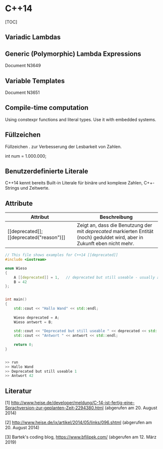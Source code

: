 # C++14

[TOC]

## Variadic Lambdas

## Generic (Polymorphic) Lambda Expressions

Document N3649

## Variable Templates

Document N3651

## Compile-time computation

Using constexpr functions and literal types. Use it with embedded systems.

## Füllzeichen

Füllzeichen . zur Verbesserung der Lesbarkeit von Zahlen.  

int num = 1.000.000;  

## Benutzerdefinierte Literale

C++14 kennt bereits Built-in Literale für binäre und komplexe Zahlen, C++-Strings und Zeitwerte.  

## Attribute

| Attribut                                 | Beschreibung                                                 |
| ---------------------------------------- | ------------------------------------------------------------ |
| [[deprecated]]; [[deprecated("reason")]] | Zeigt an, dass die Benutzung der mit *deprecated* markierten Entität (noch) geduldet wird, aber in Zukunft eben nicht mehr. |

```c++
// This file shows examples for C++14 [[deprecated]]
#include <iostream>

enum Wieso 
{
    A [[deprecated]] = 1,   // deprecated but still useable - usually a compiler would throw a warning here
    B = 42
}; 


int main()
{        
    std::cout << "Hallo Wand" << std::endl;
    
    Wieso deprecated = A; 
    Wieso antwort = B;
          
    std::cout << "Deprecated but still useable " << deprecated << std::endl;
    std::cout << "Antwort " << antwort << std::endl;
    
    return 0;
}


>> run
>> Hallo Wand
>> Deprecated but still useable 1
>> Antwort 42
```



## Literatur

[1] 	<http://www.heise.de/developer/meldung/C-14-ist-fertig-eine-Sprachversion-zur-geplanten-Zeit-2294380.html> (abgerufen am 20. August 2014)

[2]	<http://www.heise.de/ix/artikel/2014/05/links/096.shtml> (abgerufen am 20. August 2014)

[3]	Bartek's coding blog, https://www.bfilipek.com/ (abgerufen am 12. März 2019)



  
